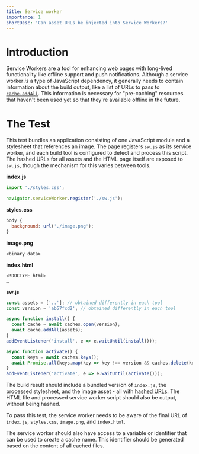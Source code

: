 ```yaml
---
title: Service worker
importance: 1
shortDesc: 'Can asset URLs be injected into Service Workers?'
---
```


# Introduction

Service Workers are a tool for enhancing web pages with long-lived functionality like offline support and push notifications. Although a service worker _is_ a type of JavaScript dependency, it generally needs to contain information about the build output, like a list of URLs to pass to [`cache.addAll`](https://developer.mozilla.org/en-US/docs/Web/API/Cache/addAll). This information is necessary for "pre-caching" resources that haven't been used yet so that they're available offline in the future.

# The Test

This test bundles an application consisting of one JavaScript module and a stylesheet that references an image. The page registers `sw.js` as its service worker, and each build tool is configured to detect and process this script. The hashed URLs for all assets and the HTML page itself are exposed to `sw.js`, though the mechanism for this varies between tools.

**index.js**

```js
import './styles.css';

navigator.serviceWorker.register('./sw.js');
```

**styles.css**

```js
body {
  background: url('./image.png');
}
```

**image.png**

```
<binary data>
```

**index.html**

```
<!DOCTYPE html>
…
```

**sw.js**

```js
const assets = ['..']; // obtained differently in each tool
const version = 'ab57fcd2'; // obtained differently in each tool

async function install() {
  const cache = await caches.open(version);
  await cache.addAll(assets);
}
addEventListener('install', e => e.waitUntil(install()));

async function activate() {
  const keys = await caches.keys();
  await Promise.all(keys.map(key => key !== version && caches.delete(key)));
}
addEventListener('activate', e => e.waitUntil(activate()));
```

The build result should include a bundled version of `index.js`, the processed stylesheet, and the image asset - all with [hashed URLs](/hashing/). The HTML file and processed service worker script should also be output, without being hashed.

To pass this test, the service worker needs to be aware of the final URL of `index.js`, `styles.css`, `image.png`, and `index.html`.

The service worker should also have access to a variable or identifier that can be used to create a cache name. This identifier should be generated based on the content of all cached files.
